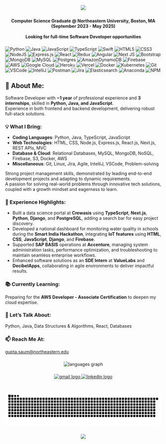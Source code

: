 <div align="center">
  <img height="180" src="https://i.postimg.cc/vZf3WX1N/Hi-I-m-Saumya.png"  />
</div>

###

<h4 align="center"><b>Computer Science Graduate @ Northeastern University, Boston, MA<br>(September 2023 - May 2025)<br><br>Looking for full-time Software Developer opportunities</b></h3>

###

<div align="left">
  

![Python](https://img.shields.io/badge/python-3670A0?style=for-the-badge&logo=python&logoColor=ffdd54) ![Java](https://img.shields.io/badge/java-%23ED8B00.svg?style=for-the-badge&logo=openjdk&logoColor=white) ![JavaScript](https://img.shields.io/badge/javascript-%23323330.svg?style=for-the-badge&logo=javascript&logoColor=%23F7DF1E) ![TypeScript](https://img.shields.io/badge/typescript-%23007ACC.svg?style=for-the-badge&logo=typescript&logoColor=white) ![Swift](https://img.shields.io/badge/swift-F54A2A?style=for-the-badge&logo=swift&logoColor=white) ![HTML5](https://img.shields.io/badge/html5-%23E34F26.svg?style=for-the-badge&logo=html5&logoColor=white) ![CSS3](https://img.shields.io/badge/css3-%231572B6.svg?style=for-the-badge&logo=css3&logoColor=white) ![NodeJS](https://img.shields.io/badge/node.js-6DA55F?style=for-the-badge&logo=node.js&logoColor=white) ![Express.js](https://img.shields.io/badge/express.js-%23404d59.svg?style=for-the-badge&logo=express&logoColor=%2361DAFB) ![React](https://img.shields.io/badge/react-%2320232a.svg?style=for-the-badge&logo=react&logoColor=%2361DAFB) ![Redux](https://img.shields.io/badge/redux-%23593d88.svg?style=for-the-badge&logo=redux&logoColor=white) ![Angular](https://img.shields.io/badge/angular-%23DD0031.svg?style=for-the-badge&logo=angular&logoColor=white) ![Next JS](https://img.shields.io/badge/Next-black?style=for-the-badge&logo=next.js&logoColor=white) ![Bootstrap](https://img.shields.io/badge/bootstrap-%238511FA.svg?style=for-the-badge&logo=bootstrap&logoColor=white) ![MongoDB](https://img.shields.io/badge/MongoDB-%234ea94b.svg?style=for-the-badge&logo=mongodb&logoColor=white) ![MySQL](https://img.shields.io/badge/mysql-4479A1.svg?style=for-the-badge&logo=mysql&logoColor=white) ![Postgres](https://img.shields.io/badge/postgres-%23316192.svg?style=for-the-badge&logo=postgresql&logoColor=white) ![AmazonDynamoDB](https://img.shields.io/badge/Amazon%20DynamoDB-4053D6?style=for-the-badge&logo=Amazon%20DynamoDB&logoColor=white) ![Firebase](https://img.shields.io/badge/firebase-a08021?style=for-the-badge&logo=firebase&logoColor=ffcd34) ![AWS](https://img.shields.io/badge/AWS-%23FF9900.svg?style=for-the-badge&logo=amazon-aws&logoColor=white) ![Google Cloud](https://img.shields.io/badge/GoogleCloud-%234285F4.svg?style=for-the-badge&logo=google-cloud&logoColor=white) ![Heroku](https://img.shields.io/badge/heroku-%23430098.svg?style=for-the-badge&logo=heroku&logoColor=white) ![Vercel](https://img.shields.io/badge/vercel-%23000000.svg?style=for-the-badge&logo=vercel&logoColor=white) ![Docker](https://img.shields.io/badge/docker-%230db7ed.svg?style=for-the-badge&logo=docker&logoColor=white) ![Kubernetes](https://img.shields.io/badge/kubernetes-%23326ce5.svg?style=for-the-badge&logo=kubernetes&logoColor=white) ![Git](https://img.shields.io/badge/git-%23F05032.svg?style=for-the-badge&logo=git&logoColor=white) ![VSCode](https://img.shields.io/badge/VSCode-%23007ACC.svg?style=for-the-badge&logo=visualstudiocode&logoColor=white) ![IntelliJ](https://img.shields.io/badge/IntelliJ-%23F05138.svg?style=for-the-badge&logo=intellijidea&logoColor=white) ![Postman](https://img.shields.io/badge/Postman-FF6C37?style=for-the-badge&logo=postman&logoColor=white) ![Jira](https://img.shields.io/badge/Jira-%23000538.svg?style=for-the-badge&logo=jira&logoColor=white) ![Elasticsearch](https://img.shields.io/badge/elasticsearch-%230377CC.svg?style=for-the-badge&logo=elasticsearch&logoColor=white) ![Anaconda](https://img.shields.io/badge/Anaconda-%2344A833.svg?style=for-the-badge&logo=anaconda&logoColor=white) ![NPM](https://img.shields.io/badge/NPM-%23CB3837.svg?style=for-the-badge&logo=npm&logoColor=white)


</div>

###

## 👋 About Me:

Software Developer with **~1 year** of professional experience and **3 internships**, skilled in **Python, Java, and JavaScript**.  
Experience in both frontend and backend development, delivering robust full-stack solutions.

### 💡 What I Bring:

- **Coding Languages**: Python, Java, TypeScript, JavaScript
- **Web Technologies**: HTML, CSS, Node.js, Express.js, React.js, Next.js, REST APIs, MVC
- **Database & Cloud**: Relational Databases, MySQL, MongoDB, NoSQL, Firebase, S3, Docker, AWS
- **Miscellaneous**: Git, Linux, Jira, Agile, IntelliJ, VSCode, Problem-solving

Strong project management skills, demonstrated by leading end-to-end development projects and adapting to dynamic requirements.  
A passion for solving real-world problems through innovative tech solutions, coupled with a growth mindset and eagerness to learn.

### 🚀 Experience Highlights:

- Built a data science portal at **Crewasis** using **TypeScript**, **Next.js**, **Python**, **Django**, and **PostgreSQL**, adding a search bar for easy project discovery.
- Developed a national dashboard for monitoring water quality in schools during the **Smart India Hackathon**, integrating **IoT features** using **HTML**, **CSS**, **JavaScript**, **Django**, and **Firebase**.
- Supported **SAP BASIS** operations at **Accenture**, managing system administration tasks, performance optimization, and troubleshooting to maintain seamless enterprise workflows.
- Enhanced software solutions as an **SDE Intern** at **ValueLabs** and **DecibelApps**, collaborating in agile environments to deliver impactful results.

### 📚 Currently Learning:

Preparing for the **AWS Developer - Associate Certification** to deepen my cloud expertise.

### 💬 Let’s Talk About:

Python, Java, Data Structures & Algorithms, React, Databases

### 📫 Reach Me At:

[gupta.saum@northeastern.edu](mailto:gupta.saum@northeastern.edu)


###

<div align="center">
  <img src="https://github-readme-stats.vercel.app/api/top-langs?username=SaumyaGupta907&locale=en&hide_title=false&layout=compact&card_width=320&langs_count=5&theme=dracula&hide_border=false" height="150" alt="languages graph"  />
</div>


###

<div align="center">
  <a href="gupta.saum@northeastern.edu" target="_blank">
    <img src="https://img.shields.io/static/v1?message=EMail&logo=gmail&label=&color=D14836&logoColor=white&labelColor=&style=for-the-badge" height="35" alt="gmail logo"  />
  </a>
  <a href="https://www.linkedin.com/in/saumya-gupta346/" target="_blank">
    <img src="https://img.shields.io/static/v1?message=LinkedIn&logo=linkedin&label=&color=0077B5&logoColor=white&labelColor=&style=for-the-badge" height="35" alt="linkedin logo"  />
  </a>
</div>

###

<br clear="both">

<img src="https://raw.githubusercontent.com/SaumyaGupta907/SaumyaGupta907/output/snake.svg" alt="Snake animation" />

###

<div align="center">
  <img src="https://profile-counter.glitch.me/SaumyaGupta907/count.svg?"  />
</div>

###
